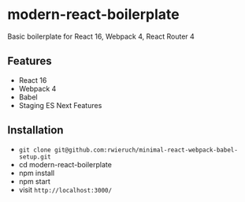 # modern-react-boilerplate
Basic boilerplate for React 16, Webpack 4, React Router 4

## Features

* React 16
* Webpack 4
* Babel
* Staging ES Next Features

## Installation

* `git clone git@github.com:rwieruch/minimal-react-webpack-babel-setup.git`
* cd modern-react-boilerplate
* npm install
* npm start
* visit `http://localhost:3000/`
